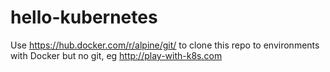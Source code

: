 # hello-kubernetes

Use https://hub.docker.com/r/alpine/git/ to clone this repo to environments with Docker but no git, eg http://play-with-k8s.com
